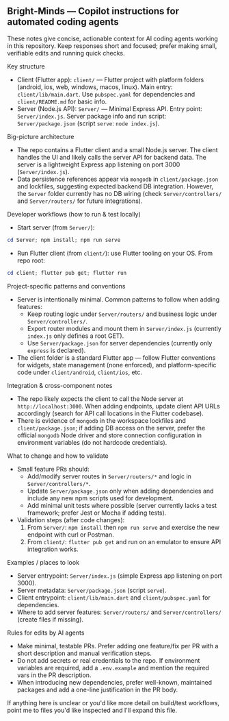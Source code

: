 ## Bright-Minds — Copilot instructions for automated coding agents

These notes give concise, actionable context for AI coding agents working in this repository. Keep responses short and focused; prefer making small, verifiable edits and running quick checks.

Key structure
- Client (Flutter app): `client/` — Flutter project with platform folders (android, ios, web, windows, macos, linux). Main entry: `client/lib/main.dart`. Use `pubspec.yaml` for dependencies and `client/README.md` for basic info.
- Server (Node.js API): `Server/` — Minimal Express API. Entry point: `Server/index.js`. Server package info and run script: `Server/package.json` (script `serve`: `node index.js`).

Big-picture architecture
- The repo contains a Flutter client and a small Node.js server. The client handles the UI and likely calls the server API for backend data. The server is a lightweight Express app listening on port 3000 (`Server/index.js`).
- Data persistence references appear via `mongodb` in `client/package.json` and lockfiles, suggesting expected backend DB integration. However, the `Server` folder currently has no DB wiring (check `Server/controllers/` and `Server/routers/` for future integrations).

Developer workflows (how to run & test locally)
- Start server (from `Server/`):

```powershell
cd Server; npm install; npm run serve
```

- Run Flutter client (from `client/`): use Flutter tooling on your OS. From repo root:

```powershell
cd client; flutter pub get; flutter run
```

Project-specific patterns and conventions
- Server is intentionally minimal. Common patterns to follow when adding features:
  - Keep routing logic under `Server/routers/` and business logic under `Server/controllers/`.
  - Export router modules and mount them in `Server/index.js` (currently `index.js` only defines a root GET).
  - Use `Server/package.json` for server dependencies (currently only `express` is declared).
- The client folder is a standard Flutter app — follow Flutter conventions for widgets, state management (none enforced), and platform-specific code under `client/android`, `client/ios`, etc.

Integration & cross-component notes
- The repo likely expects the client to call the Node server at `http://localhost:3000`. When adding endpoints, update client API URLs accordingly (search for API call locations in the Flutter codebase).
- There is evidence of `mongodb` in the workspace lockfiles and `client/package.json`; if adding DB access on the server, prefer the official `mongodb` Node driver and store connection configuration in environment variables (do not hardcode credentials).

What to change and how to validate
- Small feature PRs should:
  - Add/modify server routes in `Server/routers/*` and logic in `Server/controllers/*`.
  - Update `Server/package.json` only when adding dependencies and include any new npm scripts used for development.
  - Add minimal unit tests where possible (server currently lacks a test framework; prefer Jest or Mocha if adding tests).
- Validation steps (after code changes):
  1. From `Server/`: `npm install` then `npm run serve` and exercise the new endpoint with curl or Postman.
  2. From `client/`: `flutter pub get` and run on an emulator to ensure API integration works.

Examples / places to look
- Server entrypoint: `Server/index.js` (simple Express app listening on port 3000).
- Server metadata: `Server/package.json` (script `serve`).
- Client entrypoint: `client/lib/main.dart` and `client/pubspec.yaml` for dependencies.
- Where to add server features: `Server/routers/` and `Server/controllers/` (create files if missing).

Rules for edits by AI agents
- Make minimal, testable PRs. Prefer adding one feature/fix per PR with a short description and manual verification steps.
- Do not add secrets or real credentials to the repo. If environment variables are required, add a `.env.example` and mention the required vars in the PR description.
- When introducing new dependencies, prefer well-known, maintained packages and add a one-line justification in the PR body.

If anything here is unclear or you'd like more detail on build/test workflows, point me to files you'd like inspected and I'll expand this file.
